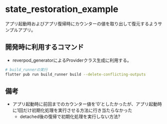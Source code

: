 # state_restoration_example

アプリ起動時およびアプリ復帰時にカウンターの値を取り出して復元するようサンプルアプリ。

## 開発時に利用するコマンド

- reverpod_generatorによるProviderクラス生成に利用する。

```bash
# build_runnerの実行
flutter pub run build_runner build --delete-conflicting-outputs
```

## 備考

- アプリ起動時に前回までのカウンター値を'0'としたかったが、アプリ起動時に1回だけ初期化処理を実行させる方法に行き当たらなかった
  - detached後の復帰で初期化処理を実行しない方法?
